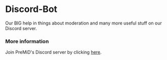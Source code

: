 # Discord-Bot
Our BIG help in things about moderation and many more useful stuff on our Discord server.


### More information
Join PreMiD's Discord server by clicking [here](https://discord.gg/premid).
